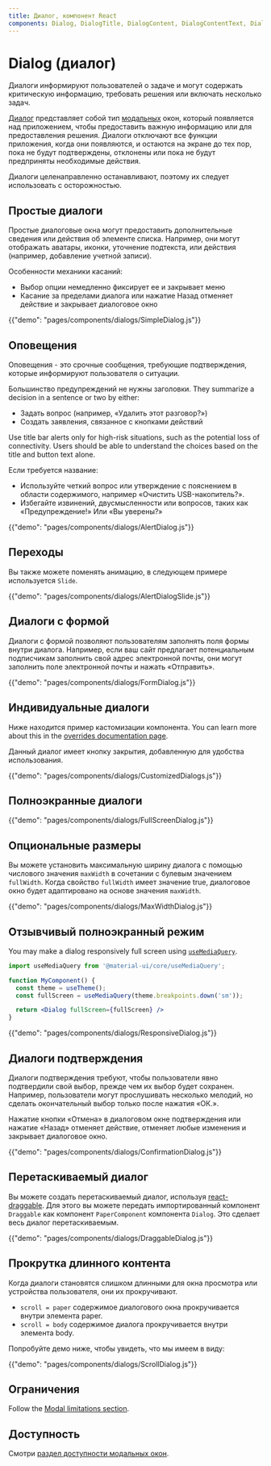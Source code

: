 ```yaml
---
title: Диалог, компонент React
components: Dialog, DialogTitle, DialogContent, DialogContentText, DialogActions, Slide
---
```


# Dialog (диалог)

<p class="description">Диалоги информируют пользователей о задаче и могут содержать критическую информацию, требовать решения или включать несколько задач.</p>

[Диалог](https://material.io/design/components/dialogs.html) представляет собой тип [модальных](/components/modal/) окон, который появляется над приложением, чтобы предоставить важную информацию или для предоставления решения. Диалоги отключают все функции приложения, когда они появляются, и остаются на экране до тех пор, пока не будут подтверждены, отклонены или пока не будут предприняты необходимые действия.

Диалоги целенаправленно останавливают, поэтому их следует использовать с осторожностью.

## Простые диалоги

Простые диалоговые окна могут предоставить дополнительные сведения или действия об элементе списка. Например, они могут отображать аватары, иконки, уточнение подтекста, или действия (например, добавление учетной записи).

Особенности механики касаний:

- Выбор опции немедленно фиксирует ее и закрывает меню
- Касание за пределами диалога или нажатие Назад отменяет действие и закрывает диалоговое окно

{{"demo": "pages/components/dialogs/SimpleDialog.js"}}

## Оповещения

Оповещения - это срочные сообщения, требующие подтверждения, которые информируют пользователя о ситуации.

Большинство предупреждений не нужны заголовки. They summarize a decision in a sentence or two by either:

- Задать вопрос (например, «Удалить этот разговор?»)
- Создать заявления, связанное с кнопками действий

Use title bar alerts only for high-risk situations, such as the potential loss of connectivity. Users should be able to understand the choices based on the title and button text alone.

Если требуется название:

- Используйте четкий вопрос или утверждение с пояснением в области содержимого, например «Очистить USB-накопитель?».
- Избегайте извинений, двусмысленности или вопросов, таких как «Предупреждение!» Или «Вы уверены?»

{{"demo": "pages/components/dialogs/AlertDialog.js"}}

## Переходы

Вы также можете поменять анимацию, в следующем примере используется `Slide`.

{{"demo": "pages/components/dialogs/AlertDialogSlide.js"}}

## Диалоги с формой

Диалоги с формой позволяют пользователям заполнять поля формы внутри диалога. Например, если ваш сайт предлагает потенциальным подписчикам заполнить свой адрес электронной почты, они могут заполнить поле электронной почты и нажать «Отправить».

{{"demo": "pages/components/dialogs/FormDialog.js"}}

## Индивидуальные диалоги

Ниже находится пример кастомизации компонента. You can learn more about this in the [overrides documentation page](/customization/components/).

Данный диалог имеет кнопку закрытия, добавленную для удобства использования.

{{"demo": "pages/components/dialogs/CustomizedDialogs.js"}}

## Полноэкранные диалоги

{{"demo": "pages/components/dialogs/FullScreenDialog.js"}}

## Опциональные размеры

Вы можете установить максимальную ширину диалога с помощью числового значения `maxWidth` в сочетании с булевым значением `fullWidth`. Когда свойство `fullWidth` имеет значение true, диалоговое окно будет адаптировано на основе значения `maxWidth`.

{{"demo": "pages/components/dialogs/MaxWidthDialog.js"}}

## Отзывчивый полноэкранный режим

You may make a dialog responsively full screen using [`useMediaQuery`](/components/use-media-query/#usemediaquery).

```jsx
import useMediaQuery from '@material-ui/core/useMediaQuery';

function MyComponent() {
  const theme = useTheme();
  const fullScreen = useMediaQuery(theme.breakpoints.down('sm'));

  return <Dialog fullScreen={fullScreen} />
}
```

{{"demo": "pages/components/dialogs/ResponsiveDialog.js"}}

## Диалоги подтверждения

Диалоги подтверждения требуют, чтобы пользователи явно подтвердили свой выбор, прежде чем их выбор будет сохранен. Например, пользователи могут прослушивать несколько мелодий, но сделать окончательный выбор только после нажатия «ОК.».

Нажатие кнопки «Отмена» в диалоговом окне подтверждения или нажатие «Назад» отменяет действие, отменяет любые изменения и закрывает диалоговое окно.

{{"demo": "pages/components/dialogs/ConfirmationDialog.js"}}

## Перетаскиваемый диалог

Вы можете создать перетаскиваемый диалог, используя [react-draggable](https://github.com/mzabriskie/react-draggable). Для этого вы можете передать импортированный компонент `Draggable` как компонент `PaperComponent` компонента `Dialog`. Это сделает весь диалог перетаскиваемым.

{{"demo": "pages/components/dialogs/DraggableDialog.js"}}

## Прокрутка длинного контента

Когда диалоги становятся слишком длинными для окна просмотра или устройства пользователя, они их прокручивают.

- `scroll = paper` содержимое диалогового окна прокручивается внутри элемента paper.
- `scroll = body` содержимое диалога прокручивается внутри элемента body.

Попробуйте демо ниже, чтобы увидеть, что мы имеем в виду:

{{"demo": "pages/components/dialogs/ScrollDialog.js"}}

## Ограничения

Follow the [Modal limitations section](/components/modal/#limitations).

## Доступность

Смотри [раздел доступности модальных окон](/components/modal/#accessibility).